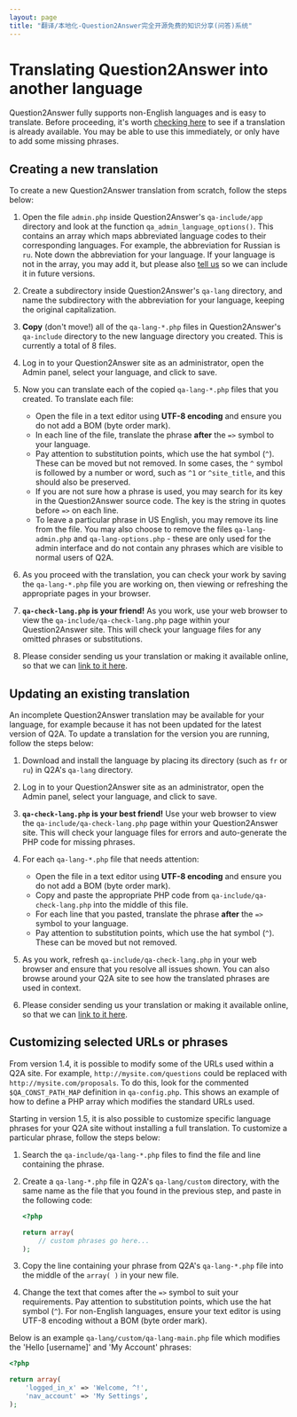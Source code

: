 ```yaml
---
layout: page
title: "翻译/本地化-Question2Answer完全开源免费的知识分享(问答)系统"
---
```


# Translating Question2Answer into another language

Question2Answer fully supports non-English languages and is easy to translate. Before proceeding, it's worth [checking here](/addons/translations/) to see if a translation is already available. You may be able to use this immediately, or only have to add some missing phrases.


## Creating a new translation

To create a new Question2Answer translation from scratch, follow the steps below:

1. Open the file `admin.php` inside Question2Answer's `qa-include/app` directory and look at the function `qa_admin_language_options()`. This contains an array which maps abbreviated language codes to their corresponding languages. For example, the abbreviation for Russian is `ru`. Note down the abbreviation for your language. If your language is not in the array, you may add it, but please also [tell us](http://www.question2answer.org/feedback.php) so we can include it in future versions.

2. Create a subdirectory inside Question2Answer's `qa-lang` directory, and name the subdirectory with the abbreviation for your language, keeping the original capitalization.

3. **Copy** (don't move!) all of the `qa-lang-*.php` files in Question2Answer's `qa-include` directory to the new language directory you created. This is currently a total of 8 files.

4. Log in to your Question2Answer site as an administrator, open the Admin panel, select your language, and click to save.

5. Now you can translate each of the copied `qa-lang-*.php` files that you created. To translate each file:
    - Open the file in a text editor using **UTF-8 encoding** and ensure you do not add a BOM (byte order mark).
    - In each line of the file, translate the phrase **after** the `=>` symbol to your language.
    - Pay attention to substitution points, which use the hat symbol (`^`). These can be moved but not removed. In some cases, the `^` symbol is followed by a number or word, such as `^1` or `^site_title`, and this should also be preserved.
    - If you are not sure how a phrase is used, you may search for its key in the Question2Answer source code. The key is the string in quotes before `=>` on each line.
    - To leave a particular phrase in US English, you may remove its line from the file. You may also choose to remove the files `qa-lang-admin.php` and `qa-lang-options.php` - these are only used for the admin interface and do not contain any phrases which are visible to normal users of Q2A.

6. As you proceed with the translation, you can check your work by saving the `qa-lang-*.php` file you are working on, then viewing or refreshing the appropriate pages in your browser.

7. **`qa-check-lang.php` is your friend!** As you work, use your web browser to view the `qa-include/qa-check-lang.php` page within your Question2Answer site. This will check your language files for any omitted phrases or substitutions.

8. Please consider sending us your translation or making it available online, so that we can [link to it here](/addons/translations/).


## Updating an existing translation

An incomplete Question2Answer translation may be available for your language, for example because it has not been updated for the latest version of Q2A. To update a translation for the version you are running, follow the steps below:

1. Download and install the language by placing its directory (such as `fr` or `ru`) in Q2A's `qa-lang` directory.

2. Log in to your Question2Answer site as an administrator, open the Admin panel, select your language, and click to save.

3. **`qa-check-lang.php` is your best friend!** Use your web browser to view the `qa-include/qa-check-lang.php` page within your Question2Answer site. This will check your language files for errors and auto-generate the PHP code for missing phrases.

4. For each `qa-lang-*.php` file that needs attention:
    - Open the file in a text editor using **UTF-8 encoding** and ensure you do not add a BOM (byte order mark).
    - Copy and paste the appropriate PHP code from `qa-include/qa-check-lang.php` into the middle of this file.
    - For each line that you pasted, translate the phrase **after** the `=>` symbol to your language.
    - Pay attention to substitution points, which use the hat symbol (`^`). These can be moved but not removed.

5. As you work, refresh `qa-include/qa-check-lang.php` in your web browser and ensure that you resolve all issues shown. You can also browse around your Q2A site to see how the translated phrases are used in context.

6. Please consider sending us your translation or making it available online, so that we can [link to it here](/addons/translations/).


## Customizing selected URLs or phrases

From version 1.4, it is possible to modify some of the URLs used within a Q2A site. For example, `http://mysite.com/questions` could be replaced with `http://mysite.com/proposals`. To do this, look for the commented `$QA_CONST_PATH_MAP` definition in `qa-config.php`. This shows an example of how to define a PHP array which modifies the standard URLs used.

Starting in version 1.5, it is also possible to customize specific language phrases for your Q2A site without installing a full translation. To customize a particular phrase, follow the steps below:

1. Search the `qa-include/qa-lang-*.php` files to find the file and line containing the phrase.

2. Create a `qa-lang-*.php` file in Q2A's `qa-lang/custom` directory, with the same name as the file that you found in the previous step, and paste in the following code:

    ```php
    <?php

    return array(
        // custom phrases go here...
    );
    ```

3. Copy the line containing your phrase from Q2A's `qa-lang-*.php` file into the middle of the `array( )` in your new file.

4. Change the text that comes after the `=>` symbol to suit your requirements. Pay attention to substitution points, which use the hat symbol (`^`). For non-English languages, ensure your text editor is using UTF-8 encoding without a BOM (byte order mark).

Below is an example `qa-lang/custom/qa-lang-main.php` file which modifies the 'Hello [username]' and 'My Account' phrases:

```php
<?php

return array(
    'logged_in_x' => 'Welcome, ^!',
    'nav_account' => 'My Settings',
);
```
